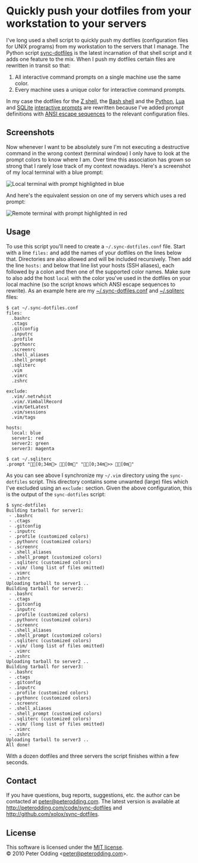 # Quickly push your dotfiles from your workstation to your servers

I've long used a shell script to quickly push my dotfiles (configuration files for UNIX programs) from my workstation to the servers that I manage. The Python script [sync-dotfiles](http://github.com/xolox/sync-dotfiles/blob/master/sync-dotfiles) is the latest incarnation of that shell script and it adds one feature to the mix. When I push my dotfiles certain files are rewritten in transit so that:

  1. All interactive command prompts on a single machine use the same color.
  2. Every machine uses a unique color for interactive command prompts.

In my case the dotfiles for the [Z shell](http://en.wikipedia.org/wiki/Z_shell), the [Bash shell](http://en.wikipedia.org/wiki/Bash_%28Unix_shell%29) and the [Python](http://en.wikipedia.org/wiki/Python_%28programming_language%29), [Lua](http://en.wikipedia.org/wiki/Lua_%28programming_language%29) and [SQLite](http://en.wikipedia.org/wiki/SQLite) [interactive prompts](http://en.wikipedia.org/wiki/Read-eval-print_loop) are rewritten because I've added prompt definitions with [ANSI escape sequences](http://en.wikipedia.org/wiki/ANSI_escape_code) to the relevant configuration files.

## Screenshots

Now whenever I want to be absolutely sure I'm not executing a destructive command in the wrong context (terminal window) I only have to look at the prompt colors to know where I am. Over time this association has grown so strong that I rarely lose track of my context nowadays. Here's a screenshot of my local terminal with a blue prompt:

![Local terminal with prompt highlighted in blue](http://peterodding.com/code/sync-dotfiles/local.png)

And here's the equivalent session on one of my servers which uses a red prompt:

![Remote terminal with prompt highlighted in red](http://peterodding.com/code/sync-dotfiles/remote.png)

## Usage

To use this script you'll need to create a `~/.sync-dotfiles.conf` file. Start with a line `files:` and add the names of your dotfiles on the lines below that. Directories are also allowed and will be included recursively. Then add the line `hosts:` and below that line list your hosts (SSH aliases), each followed by a colon and then one of the supported color names. Make sure to also add the host `local` with the color you've used in the dotfiles on your local machine (so the script knows which ANSI escape sequences to rewrite). As an example here are my [~/.sync-dotfiles.conf](http://github.com/xolox/sync-dotfiles/blob/master/.sync-dotfiles.conf) and [~/.sqliterc](http://github.com/xolox/sync-dotfiles/blob/master/.sqliterc) files:

    $ cat ~/.sync-dotfiles.conf
    files:
      .bashrc
      .ctags
      .gitconfig
      .inputrc
      .profile
      .pythonrc
      .screenrc
      .shell_aliases
      .shell_prompt
      .sqliterc
      .vim
      .vimrc
      .zshrc

    exclude:
      .vim/.netrwhist
      .vim/.VimballRecord
      .vim/GetLatest
      .vim/sessions
      .vim/tags

    hosts:
      local: blue
      server1: red
      server2: green
      server3: magenta

    $ cat ~/.sqliterc
    .prompt "[0;34m> [0m" "[0;34m>> [0m"

As you can see above I synchronize my `~/.vim` directory using the `sync-dotfiles` script. This directory contains some unwanted (large) files which I've excluded using an `exclude:` section. Given the above configuration, this is the output of the `sync-dotfiles` script:

    $ sync-dotfiles
    Building tarball for server1:
     - .bashrc
     - .ctags
     - .gitconfig
     - .inputrc
     - .profile (customized colors)
     - .pythonrc (customized colors)
     - .screenrc
     - .shell_aliases
     - .shell_prompt (customized colors)
     - .sqliterc (customized colors)
     - .vim/ (long list of files omitted)
     - .vimrc
     - .zshrc
    Uploading tarball to server1 ..
    Building tarball for server2:
     - .bashrc
     - .ctags
     - .gitconfig
     - .inputrc
     - .profile (customized colors)
     - .pythonrc (customized colors)
     - .screenrc
     - .shell_aliases
     - .shell_prompt (customized colors)
     - .sqliterc (customized colors)
     - .vim/ (long list of files omitted)
     - .vimrc
     - .zshrc
    Uploading tarball to server2 ..
    Building tarball for server3:
     - .bashrc
     - .ctags
     - .gitconfig
     - .inputrc
     - .profile (customized colors)
     - .pythonrc (customized colors)
     - .screenrc
     - .shell_aliases
     - .shell_prompt (customized colors)
     - .sqliterc (customized colors)
     - .vim/ (long list of files omitted)
     - .vimrc
     - .zshrc
    Uploading tarball to server3 ..
    All done!

With a dozen dotfiles and three servers the script finishes within a few seconds.

## Contact

If you have questions, bug reports, suggestions, etc. the author can be contacted at <peter@peterodding.com>. The latest version is available at <http://peterodding.com/code/sync-dotfiles> and <http://github.com/xolox/sync-dotfiles>.

## License

This software is licensed under the [MIT license](http://en.wikipedia.org/wiki/MIT_License).  
© 2010 Peter Odding &lt;<peter@peterodding.com>&gt;.
